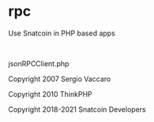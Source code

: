 # rpc
Use Snatcoin in PHP based apps

<br>




jsonRPCClient.php

Copyright 2007 Sergio Vaccaro

Copyright 2010 ThinkPHP

Copyright 2018-2021 Snatcoin Developers
